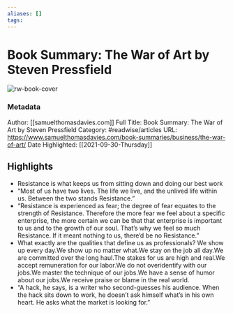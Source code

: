 ```yaml
---
aliases: []
tags:
---
```

# Book Summary: The War of Art by Steven Pressfield

![rw-book-cover](https://readwise-assets.s3.amazonaws.com/static/images/article3.5c705a01b476.png)
### Metadata
Author: [[samuelthomasdavies.com]]
Full Title: Book Summary: The War of Art by Steven Pressfield
Category: #readwise/articles
URL: https://www.samuelthomasdavies.com/book-summaries/business/the-war-of-art/
Date Highlighted: [[2021-09-30-Thursday]]

## Highlights
- Resistance is what keeps us from sitting down and doing our best work
- “Most of us have two lives. The life we live, and the unlived life within us. Between the two stands Resistance.”
- “Resistance is experienced as fear; the degree of fear equates to the strength of Resistance. Therefore the more fear we feel about a specific enterprise, the more certain we can be that that enterprise is important to us and to the growth of our soul. That’s why we feel so much Resistance. If it meant nothing to us, there’d be no Resistance.”
- What exactly are the qualities that define us as professionals?
  We show up every day.We show up no matter what.We stay on the job all day.We are committed over the long haul.The stakes for us are high and real.We accept remuneration for our labor.We do not overidentify with our jobs.We master the technique of our jobs.We have a sense of humor about our jobs.We receive praise or blame in the real world.
- “A hack, he says, is a writer who second-guesses his audience. When the hack sits down to work, he doesn’t ask himself what’s in his own heart. He asks what the market is looking for.”
